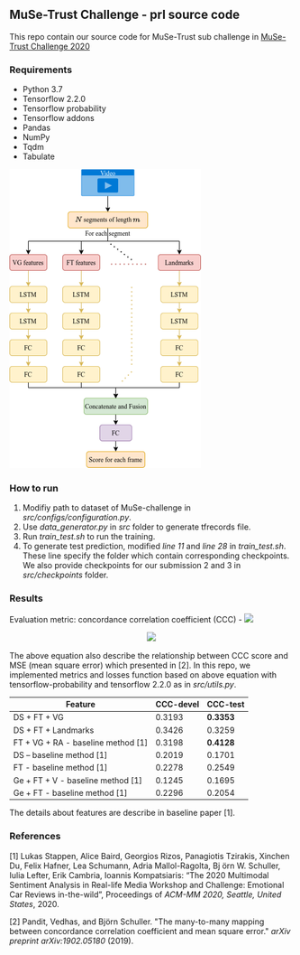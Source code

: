 ## MuSe-Trust Challenge - prl source code

This repo contain our source code for MuSe-Trust sub challenge in [MuSe-Trust Challenge 2020](https://www.muse-challenge.org/)

### Requirements
- Python 3.7
- Tensorflow 2.2.0
- Tensorflow probability
- Tensorflow addons
- Pandas
- NumPy
- Tqdm
- Tabulate

![Overview of our method](overview.png?raw=true "An overview of our method")

### How to run
1. Modifiy path to dataset of MuSe-challenge in *src/configs/configuration.py*.
2. Use *data_generator.py* in *src* folder to generate tfrecords file.
3. Run *train_test.sh* to run the training.
4. To generate test prediction, modified *line 11* and *line 28* in *train_test.sh*. These line specify the folder which contain corresponding checkpoints. We also provide checkpoints for our submission 2 and 3 in *src/checkpoints* folder.

### Results

Evaluation metric: concordance correlation coefficient (CCC) - <img src="https://latex.codecogs.com/gif.latex?%5Csmall%20%5Crho_%7Bc%7D">
<p align="center">
  <img src="https://latex.codecogs.com/gif.latex?%5Csmall%20%5Crho_%7Bc%7D%28y%2C%20%5Chat%7By%7D%29%20%3D%20%5Cfrac%7B2%5Csigma%28y%2C%20%5Chat%7By%7D%29%7D%7B%5Csigma%28y%2Cy%29%20&plus;%20%5Csigma%28%5Chat%7By%7D%2C%5Chat%7By%7D%29%20&plus;%20%28%5Cmu-%5Chat%7B%5Cmu%7D%29%5E%7B2%7D%7D%20%3D%20%5Cfrac%7B2%5Crho%28y%2C%5Chat%7By%7D%29%5Csqrt%7B%5Csigma%28y%2C%20y%29%5Csigma%28%5Chat%7By%7D%2C%5Chat%7By%7D%29%7D%7D%7B%5Csigma%28y%2Cy%29%20&plus;%20%5Csigma%28%5Chat%7By%7D%2C%5Chat%7By%7D%29%20&plus;%20%28%5Cmu-%5Chat%7B%5Cmu%7D%29%5E%7B2%7D%7D%20%3D%20%5Cleft%5B1%20&plus;%20%5Cfrac%7B%5Cmathrm%7BMSE%7D%28y%2C%5Chat%7By%7D%29%7D%7B2%5Csigma%28y%2C%5Chat%7By%7D%29%7D%5Cright%5D%5E%7B-1%7D">
  </p>
  
The above equation also describe the relationship between CCC score and MSE (mean square error) which presented in [2]. In this repo, we implemented metrics and losses function based on above equation with tensorflow-probability and tensorflow 2.2.0 as in *src/utils.py*.

| Feature  | CCC-devel | CCC-test |
| ------------- | ------------- | ------------- |
| DS + FT + VG  | 0.3193  | **0.3353** |
| DS + FT + Landmarks  | 0.3426  | 0.3259 |
| FT + VG + RA - baseline method [1] | 0.3198 | **0.4128** |
| DS – baseline method [1] | 0.2019 | 0.1701 |
| FT - baseline method [1] | 0.2278 | 0.2549 |
| Ge + FT + V - baseline method [1] | 0.1245 | 0.1695 |
| Ge + FT - baseline method [1] | 0.2296 | 0.2054 |

The details about features are describe in baseline paper [1].

### References

[1] Lukas Stappen, Alice Baird, Georgios Rizos, Panagiotis Tzirakis, Xinchen Du, Felix Hafner, Lea Schumann, Adria Mallol-Ragolta, Bj ̈orn W. Schuller, Iulia Lefter, Erik Cambria, Ioannis Kompatsiaris: “The 2020 Multimodal Sentiment Analysis in Real-life Media Workshop and Challenge: Emotional Car Reviews in-the-wild”, Proceedings of *ACM-MM 2020, Seattle, United States*, 2020.

[2] Pandit, Vedhas, and Björn Schuller. "The many-to-many mapping between concordance correlation coefficient and mean square error." *arXiv preprint arXiv:1902.05180* (2019).
